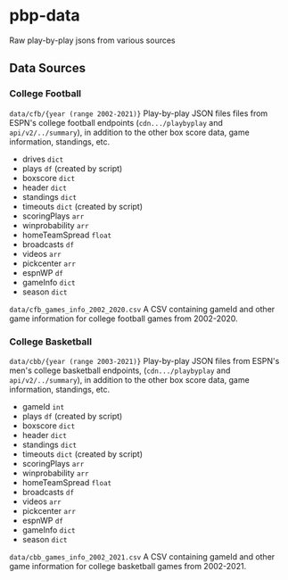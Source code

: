 # pbp-data

Raw play-by-play jsons from various sources

## Data Sources

### College Football

```data/cfb/{year (range 2002-2021)}```
Play-by-play JSON files files from ESPN's college football endpoints (`cdn.../playbyplay` and `api/v2/../summary`), in addition to the other box score data, game information, standings, etc.

- drives `dict`
- plays `df` (created by script)
- boxscore `dict`
- header `dict`
- standings `dict`
- timeouts `dict` (created by script)
- scoringPlays `arr`
- winprobability `arr`
- homeTeamSpread `float`
- broadcasts `df`
- videos `arr`
- pickcenter `arr`
- espnWP `df`
- gameInfo `dict`
- season `dict`

```data/cfb_games_info_2002_2020.csv```
  A CSV containing gameId and other game information for college football games from 2002-2020.

### College Basketball

```data/cbb/{year (range 2003-2021)}```
Play-by-play JSON files from ESPN's men's college basketball endpoints, (`cdn.../playbyplay` and `api/v2/../summary`), in addition to the other box score data, game information, standings, etc.

- gameId `int`
- plays `df` (created by script)
- boxscore `dict`
- header `dict`
- standings `dict`
- timeouts `dict` (created by script)
- scoringPlays `arr`
- winprobability `arr`
- homeTeamSpread `float`
- broadcasts `df`
- videos `arr`
- pickcenter `arr`
- espnWP `df`
- gameInfo `dict`
- season `dict`

```data/cbb_games_info_2002_2021.csv```
  A CSV containing gameId and other game information for college basketball games from 2002-2021.
